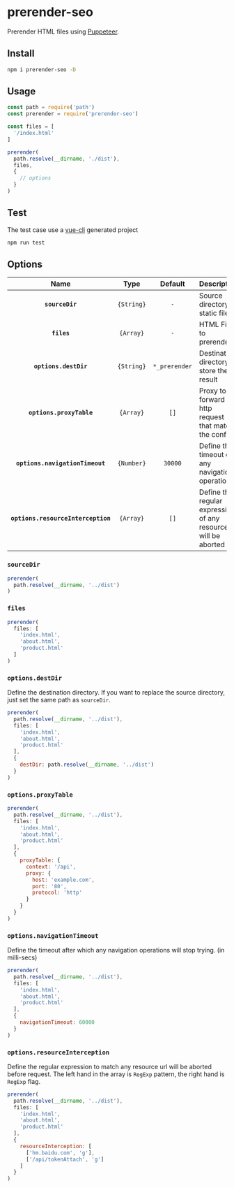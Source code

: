 # prerender-seo

Prerender HTML files using [Puppeteer](https://github.com/GoogleChrome/puppeteer).

## Install

```bash
npm i prerender-seo -D
```

## Usage

``` js
const path = require('path')
const prerender = require('prerender-seo')

const files = [
  '/index.html'
]

prerender(
  path.resolve(__dirname, './dist'),
  files,
  {
    // options
  }
)
```

## Test

The test case use a [vue-cli](https://github.com/vuejs/vue-cli) generated project

``` bash
npm run test
```

## Options

|Name|Type|Default|Description|
|:--:|:--:|:-----:|:----------|
|**`sourceDir`**|`{String}`|`-`|Source directory of static files|
|**`files`**|`{Array}`|`-`|HTML Files to prerender|
|**`options.destDir`**|`{String}`|`*_prerender`|Destination directory to store the result|
|**`options.proxyTable`**|`{Array}`|`[]`|Proxy to forward any http request that match the config|
|**`options.navigationTimeout`**|`{Number}`|`30000`|Define the timeout of any navigation operations|
|**`options.resourceInterception`**|`{Array}`|`[]`|Define the regular expression of any resource will be aborted|

### `sourceDir`

```js
prerender(
  path.resolve(__dirname, '../dist')
)
```

### `files`

```js
prerender(
  files: [
    'index.html',
    'about.html',
    'product.html'
  ]
)

```
### `options.destDir`

Define the destination directory. If you want to replace the source directory, just set the same path as `sourceDir`.

```js
prerender(
  path.resolve(__dirname, '../dist'),
  files: [
    'index.html',
    'about.html',
    'product.html'
  ],
  {
    destDir: path.resolve(__dirname, '../dist')
  }
)
```

### `options.proxyTable`

```js
prerender(
  path.resolve(__dirname, '../dist'),
  files: [
    'index.html',
    'about.html',
    'product.html'
  ],
  {
    proxyTable: {
      context: '/api',
      proxy: {
        host: 'example.com',
        port: '80',
        protocol: 'http'
      }
    }
  }
)
```


### `options.navigationTimeout`

 Define the timeout after which any navigation operations will stop trying. (in milli-secs)

```js
prerender(
  path.resolve(__dirname, '../dist'),
  files: [
    'index.html',
    'about.html',
    'product.html'
  ],
  {
    navigationTimeout: 60000
  }
)
```

### `options.resourceInterception`

Define the regular expression to match any resource url will be aborted before request. The left hand in the array is `RegExp` pattern, the right hand is `RegExp` flag.

```js
prerender(
  path.resolve(__dirname, '../dist'),
  files: [
    'index.html',
    'about.html',
    'product.html'
  ],
  {
    resourceInterception: [
      ['hm.baidu.com', 'g'],
      ['/api/tokenAttach', 'g']
    ]
  }
)
```
